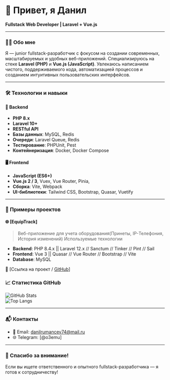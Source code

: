 # 👋 Привет, я Данил  
**Fullstack Web Developer | Laravel + Vue.js**

---

### 🧑‍💻 Обо мне

Я — junior fullstack-разработчик с фокусом на создании современных, масштабируемых и удобных веб-приложений. Специализируюсь на стеке **Laravel (PHP)** и **Vue.js (JavaScript)**. Увлекаюсь написанием чистого, поддерживаемого кода, автоматизацией процессов и созданием интуитивных пользовательских интерфейсов.

---

### 🛠️ Технологии и навыки

#### 🔧 Backend
- **PHP 8.x**
- **Laravel 10+**
- **RESTful API**
- **Базы данных**: MySQL, Redis
- **Очереди**: Laravel Queue, Redis
- **Тестирование**: PHPUnit, Pest
- **Контейнеризация**: Docker, Docker Compose

#### 🖥️ Frontend
- **JavaScript (ES6+)**
- **Vue.js 2 / 3**, Vuex, Vue Router, Pinia,
- **Сборка**: Vite, Webpack
- **UI-библиотеки**: Tailwind CSS, Bootstrap, Quasar, Vuetify

---

### 📁 Примеры проектов

#### 🌐 [EquipTrack]
> Веб-приложение для учета оборудования(Принеты, IP-Телефония, История изменений)
> Используемые технологии
- **Backend**: PHP 8.4.x || Laravel 12.x // Sanctum // Tinker // Pint // Sail
- **Frontend**: Vue 3 || Quasar // Vue Router // Bootstrap // Vite
- **Database**: MySQL

🔗 [Ссылка на проект / [GitHub](https://github.com/DanilRumyantsev/EquipTrack)]


### 📈 Статистика GitHub

![GitHub Stats](https://github-readme-stats.vercel.app/api?username=DanilRumyantsev&show_icons=true&theme=vue)  
![Top Langs](https://github-readme-stats.vercel.app/api/top-langs/?username=DanilRumyantsev&layout=compact&theme=vue)

---

### 📬 Контакты

- 📧 Email: [danilrumancev74@mail.ru](mailto:danilrumancev74@mail.ru)
- 🌐 Telegram: [@o3emu]

---

### 🙌 Спасибо за внимание!

Если вы ищете ответственного и опытного fullstack-разработчика — я готов к сотрудничеству!
